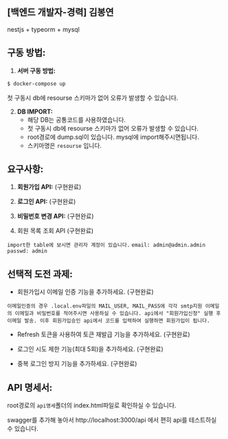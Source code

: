 ## [백엔드 개발자-경력] 김봉연

nestjs + typeorm + mysql

## **구동 방법:**

1. **서버 구동 방법:**

```bash
$ docker-compose up
```
첫 구동시 db에 resourse 스키마가 없어 오류가 발생할 수 있습니다.

2. **DB IMPORT:**
    - 해당 DB는 공통코드를 사용하였습니다.
    - 첫 구동시 db에 resourse 스키마가 없어 오류가 발생할 수 있습니다.
    - root경로에 dump.sql이 있습니다. mysql에 import해주시면됩니다.
    - 스키마명은 `resourse` 입니다.

## **요구사항:**

1. **회원가입 API:** (구현완료)


2. **로그인 API:** (구현완료)


3. **비밀번호 변경 API:** (구현완료)


4. 회원 목록 조회 API (구현완료)

`import한 table에 보시면 관리자 계정이 있습니다.`
`email: admin@admin.admin`
`passwd: admin`

## **선택적 도전 과제:**

- 회원가입시 이메일 인증 기능을 추가하세요. (구현완료)

`이메일인증의 경우 .local.env파일의 MAIL_USER, MAIL_PASS에 각각
smtp지원 이메일의 이메일과 비밀번호를 적어주시면 사용하실 수 있습니다.
api에서 "회원가입신청" 실행 후 이메일 발송.
이후 회원가입승인 api에서 코드를 입력하여 실행하면 회원가입이 됩니다.`

- Refresh 토큰을 사용하여 토큰 재발급 기능을 추가하세요. (구현완료)


- 로그인 시도 제한 기능(최대 5회)을 추가하세요. (구현완료)


- 중복 로그인 방지 기능을 추가하세요. (구현완료)

## **API 명세서:**

root경로의 `api명세`폴더의 index.html파일로 확인하실 수 있습니다.

swagger를 추가해 놓아서 http://localhost:3000/api 에서 편히 api를 테스트하실 수 있습니다.
